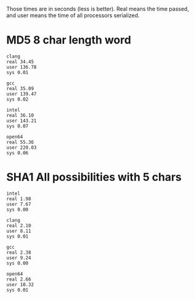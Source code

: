 Those times are in seconds (less is better).
Real means the time passed, and user means the time of all processors serialized.

# MD5 8 char length word #
```
clang
real 34.45
user 136.78
sys 0.01

gcc
real 35.09
user 139.47
sys 0.02

intel
real 36.10
user 143.21
sys 0.07

open64
real 55.36
user 220.03
sys 0.06
```

# SHA1 All possibilities with 5 chars #
```
intel
real 1.98
user 7.67
sys 0.00

clang
real 2.10
user 8.11
sys 0.01

gcc
real 2.38
user 9.24
sys 0.00

open64
real 2.66
user 10.32
sys 0.01
```